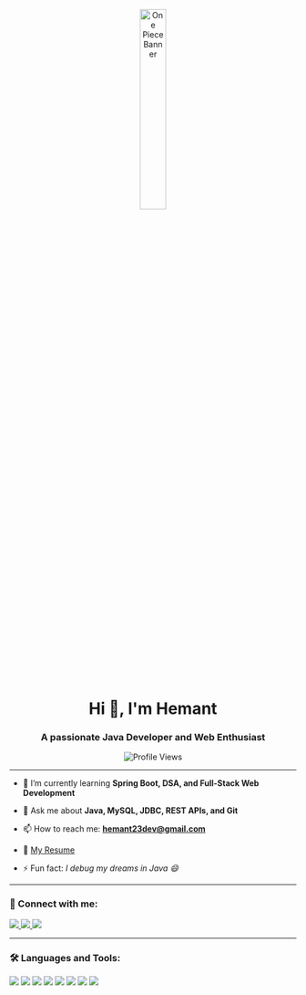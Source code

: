 <p align="center">
  <img src="https://media.giphy.com/media/v1.Y2lkPWVjZjA1ZTQ3Y3IwdTh2YmlwMm1lNGFqemJoZjQ5Z3d0dGRoZnVodXR0eTVrMHp0ayZlcD12MV9naWZzX3NlYXJjaCZjdD1n/XARctHXJvoIQP0rH3y/giphy.gif" alt="One Piece Banner" width="30%" />
</p>

<h1 align="center">Hi 👋, I'm Hemant</h1>
<h3 align="center">A passionate Java Developer and Web Enthusiast</h3>

<p align="center">
  <img src="https://komarev.com/ghpvc/?username=simply-hemant&label=Profile%20views&color=0e75b6&style=flat" alt="Profile Views" />
</p>

---

- 🌱 I’m currently learning **Spring Boot, DSA, and Full-Stack Web Development**

- 💬 Ask me about **Java, MySQL, JDBC, REST APIs, and Git**

- 📫 How to reach me: **hemant23dev@gmail.com**

- 📄 [My Resume](https://drive.google.com/file/d/1lceNDCQDFugfqdzmrD4dbeb0Na9SqPF3/view?usp=sharing)

- ⚡ Fun fact: *I debug my dreams in Java 😄*

---

### 🔗 Connect with me:

<p align="left">
  <a href="https://www.linkedin.com/in/hemant-singh-a2aaa7208" target="_blank">
    <img src="https://img.shields.io/badge/LinkedIn-blue?style=for-the-badge&logo=linkedin&logoColor=white" />
  </a>
  <a href="https://x.com/simply_hemant_" target="_blank">
    <img src="https://img.shields.io/badge/Twitter-1DA1F2?style=for-the-badge&logo=twitter&logoColor=white" />
  </a>
  <a href="https://www.instagram.com/_simplyhemant/" target="_blank">
    <img src="https://img.shields.io/badge/Instagram-E4405F?style=for-the-badge&logo=instagram&logoColor=white" />
  </a>
</p>

---

### 🛠️ Languages and Tools:

<p align="left">
  <img src="https://img.shields.io/badge/Java-ED8B00?style=for-the-badge&logo=java&logoColor=white"/>
  <img src="https://img.shields.io/badge/Spring%20Boot-6DB33F?style=for-the-badge&logo=spring-boot&logoColor=white"/>
  <img src="https://img.shields.io/badge/MySQL-00000F?style=for-the-badge&logo=mysql&logoColor=white"/>
  <img src="https://img.shields.io/badge/HTML5-E34F26?style=for-the-badge&logo=html5&logoColor=white"/>
  <img src="https://img.shields.io/badge/CSS3-1572B6?style=for-the-badge&logo=css3&logoColor=white"/>
  <img src="https://img.shields.io/badge/JavaScript-F7DF1E?style=for-the-badge&logo=javascript&logoColor=black"/>
  <img src="https://img.shields.io/badge/Git-F05032?style=for-the-badge&logo=git&logoColor=white"/>
  <img src="https://img.shields.io/badge/GitHub-181717?style=for-the-badge&logo=github&logoColor=white"/>
</p>
